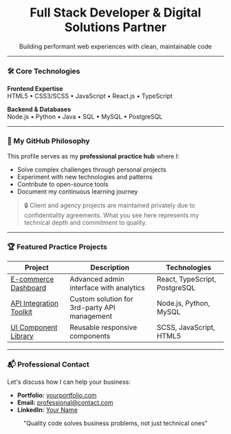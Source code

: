 <h1 align="center">Full Stack Developer & Digital Solutions Partner</h1>
<p align="center">Building performant web experiences with clean, maintainable code</p>

---

### 🛠 Core Technologies

**Frontend Expertise**  
HTML5 • CSS3/SCSS • JavaScript • React.js • TypeScript

**Backend & Databases**  
Node.js • Python • Java • SQL • MySQL • PostgreSQL

---

### 🌱 My GitHub Philosophy

This profile serves as my **professional practice hub** where I:
- Solve complex challenges through personal projects
- Experiment with new technologies and patterns
- Contribute to open-source tools
- Document my continuous learning journey

> 🔒 Client and agency projects are maintained privately due to confidentiality agreements. What you see here represents my technical depth and commitment to quality.

---

### 🏆 Featured Practice Projects
| Project | Description | Technologies |
|---------|-------------|--------------|
| [E-commerce Dashboard](link) | Advanced admin interface with analytics | React, TypeScript, PostgreSQL |
| [API Integration Toolkit](link) | Custom solution for 3rd-party API management | Node.js, Python, MySQL |
| [UI Component Library](link) | Reusable responsive components | SCSS, JavaScript, HTML5 |

---

### 📬 Professional Contact
Let's discuss how I can help your business:
- **Portfolio:** [yourportfolio.com](https://yourportfolio.com)
- **Email:** professional@contact.com
- **LinkedIn:** [Your Name](https://linkedin.com/in/yourprofile)

<p align="center">
  "Quality code solves business problems, not just technical ones"
</p>

